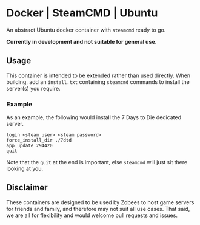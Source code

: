 # Docker | SteamCMD | Ubuntu

An abstract Ubuntu docker container with `steamcmd` ready to go.

**Currently in development and not suitable for general use.**

## Usage

This container is intended to be extended rather than used directly.  When building, add an `install.txt` containing `steamcmd` commands to install the server(s) you require.

### Example

As an example, the following would install the 7 Days to Die dedicated server.

    login <steam user> <steam password>
    force_install_dir ./7dtd
    app_update 294420
    quit

Note that the `quit` at the end is important, else `steamcmd` will just sit there looking at you.

## Disclaimer

These containers are designed to be used by Zobees to host game servers for friends and family, and therefore may not suit all use cases.  That said, we are all for flexibility and would welcome pull requests and issues.
